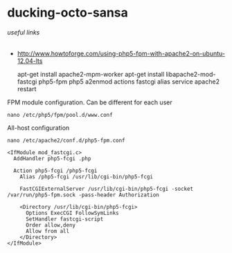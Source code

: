 ducking-octo-sansa
==================

###### useful links

* http://www.howtoforge.com/using-php5-fpm-with-apache2-on-ubuntu-12.04-lts

  apt-get install apache2-mpm-worker
	apt-get install libapache2-mod-fastcgi php5-fpm php5
	a2enmod actions fastcgi alias
	service apache2 restart

FPM module configuration. Can be different for each user

	nano /etc/php5/fpm/pool.d/www.conf

All-host configuration

	nano /etc/apache2/conf.d/php5-fpm.conf

    <IfModule mod_fastcgi.c>  
      AddHandler php5-fcgi .php  
    
      Action php5-fcgi /php5-fcgi
    	Alias /php5-fcgi /usr/lib/cgi-bin/php5-fcgi
    
    	FastCGIExternalServer /usr/lib/cgi-bin/php5-fcgi -socket /var/run/php5-fpm.sock -pass-header Authorization
    
    	<Directory /usr/lib/cgi-bin/php5-fcgi>  
    	  Options ExecCGI FollowSymLinks  
    	  SetHandler fastcgi-script  
    	  Order allow,deny  
    	  Allow from all  
    	</Directory>  
    </IfModule>
